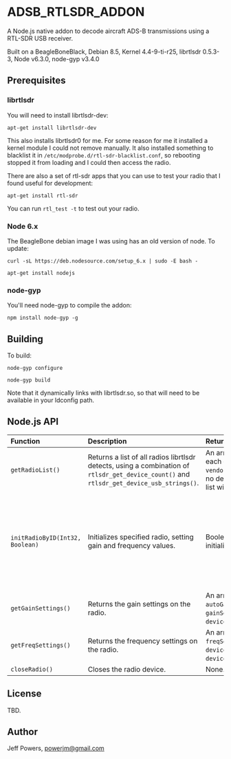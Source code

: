 # ADSB_RTLSDR_ADDON

A Node.js native addon to decode aircraft ADS-B transmissions using a RTL-SDR USB receiver.

Built on a BeagleBoneBlack, Debian 8.5, Kernel 4.4-9-ti-r25, librtlsdr 0.5.3-3, Node v6.3.0, node-gyp v3.4.0

## Prerequisites

### librtlsdr

You will need to install librtlsdr-dev:

`apt-get install librtlsdr-dev`

This also installs librtlsdr0 for me.  For some reason for me it installed a kernel module I could not remove manually.  It also installed something to blacklist it in `/etc/modprobe.d/rtl-sdr-blacklist.conf`, so rebooting stopped it from loading and I could then access the radio.

There are also a set of rtl-sdr apps that you can use to test your radio that I found useful for development:

`apt-get install rtl-sdr`

You can run `rtl_test -t` to test out your radio.

### Node 6.x

The BeagleBone debian image I was using has an old version of node.  To update:

`curl -sL https://deb.nodesource.com/setup_6.x | sudo -E bash -`

`apt-get install nodejs`

### node-gyp

You'll need node-gyp to compile the addon:

`npm install node-gyp -g`

## Building

To build:

`node-gyp configure`

`node-gyp build`

Note that it dynamically links with librtlsdr.so, so that will need to be available in your ldconfig path.

## Node.js API

| Function | Description | Return Value | Arguments |
|:---------|:------------|:-------------|:----------|
| `getRadioList()` | Returns a list of all radios librtlsdr detects, using a combination of `rtlsdr_get_device_count()` and `rtlsdr_get_device_usb_strings()`.| An array of objects, with each object containing: `id`, `vendor`, `product`, `serial`.  If no devices are found the list will be empty.| None. |
| `initRadioByID(Int32, Boolean)` | Initializes specified radio, setting gain and frequency values. | Boolean - True if radio is initialized, otherwise false. | Int32 for the radio id; Boolean for enabling autogain (if false it will use the max available gain). |
| `getGainSettings()` | Returns the gain settings on the radio. | An array of objects: `autoGainEnabled`, `gainSettingInTenths_dB`, `deviceGainIn_dB`. | None. |
| `getFreqSettings()` | Returns the frequency settings on the radio. | An array of objects: `freqSettingsInHz`, `deviceFreqInHz`, `deviceFreqCorrectionInPPM`. | None. |
| `closeRadio()` | Closes the radio device. | None. | None. |

## License

TBD.

## Author

Jeff Powers, powerjm@gmail.com
